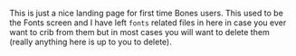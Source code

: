 This is just a nice landing page for first time Bones users. This used to be the Fonts screen and I have left `fonts` related files in here in case you ever want to crib from them but in most cases you will want to delete them (really anything here is up to you to delete).